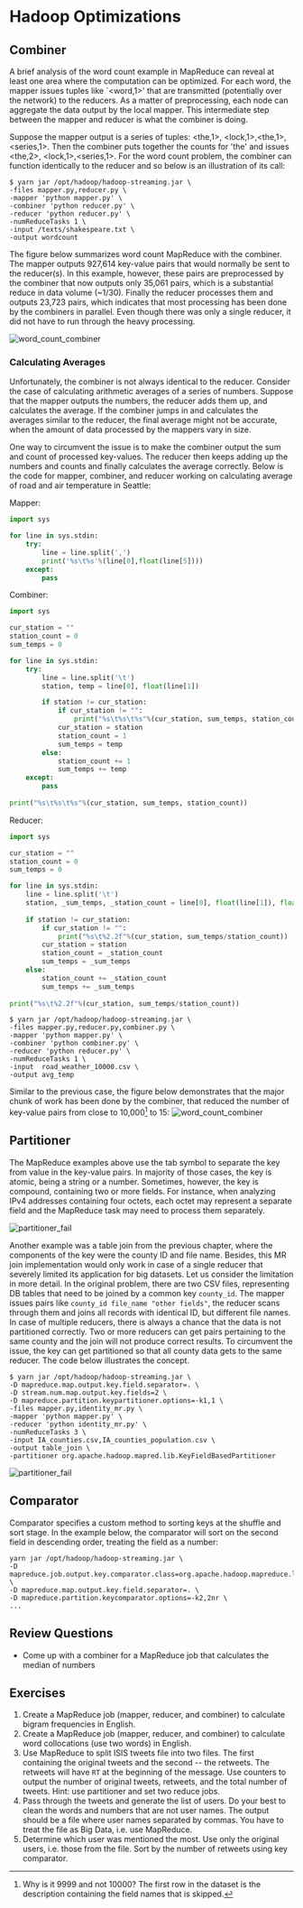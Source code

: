 # Hadoop Optimizations

## Combiner
A brief analysis of the word count example in MapReduce can reveal at least one area where the computation can be optimized. For each word, the mapper issues tuples like `<word,1>' that are transmitted (potentially over the network) to the reducers. As a matter of preprocessing, each node can aggregate the data output by the local mapper. This intermediate step between the mapper and reducer is what the combiner is doing. 

Suppose the mapper output is a series of tuples: <the,1>, <lock,1>,<the,1>,<series,1>. Then the combiner puts together the counts for 'the' and issues <the,2>, <lock,1>,<series,1>. For the word count problem, the combiner can function identically to the reducer and so below is an illustration of its call:

```console
$ yarn jar /opt/hadoop/hadoop-streaming.jar \
-files mapper.py,reducer.py \
-mapper 'python mapper.py' \
-combiner 'python reducer.py' \
-reducer 'python reducer.py' \
-numReduceTasks 1 \
-input /texts/shakespeare.txt \
-output wordcount
```

The figure below summarizes word count MapReduce with the combiner. The mapper outputs 927,614 key-value pairs that would normally be sent to the reducer(s). In this example, however, these pairs are preprocessed by the combiner that now outputs only 35,061 pairs, which is a substantial reduce in data volume (~1/30). Finally the reducer processes them and outputs 23,723 pairs, which indicates that most processing has been done by the combiners in parallel. Even though there was only a single reducer, it did not have to run through the heavy processing. 

![word_count_combiner](/images/figures/word_count_combiner.png)

### Calculating Averages
Unfortunately, the combiner is not always identical to the reducer. Consider the case of calculating arithmetic averages of a series of numbers. Suppose that the mapper outputs the numbers, the reducer adds them up, and calculates the average. If the combiner jumps in and calculates the averages similar to the reducer, the final average might not be accurate, when the amount of data processed by the mappers vary in size. 

One way to circumvent the issue is to make the combiner output the sum and count of processed key-values. The reducer then keeps adding up the numbers and counts and finally calculates the average correctly. Below is the code for mapper, combiner, and reducer working on calculating average of road and air temperature in Seattle:

Mapper:
```python
import sys

for line in sys.stdin:
    try:
        line = line.split(',')
        print('%s\t%s'%(line[0],float(line[5])))
    except:
        pass
```

Combiner:
```python
import sys

cur_station = ""
station_count = 0
sum_temps = 0

for line in sys.stdin:
    try:
        line = line.split('\t')
        station, temp = line[0], float(line[1])

        if station != cur_station:
            if cur_station != "":
                print("%s\t%s\t%s"%(cur_station, sum_temps, station_count))
            cur_station = station
            station_count = 1
            sum_temps = temp
        else:
            station_count += 1
            sum_temps += temp
    except:
        pass
        
print("%s\t%s\t%s"%(cur_station, sum_temps, station_count))
```

Reducer:
```python
import sys

cur_station = ""
station_count = 0
sum_temps = 0

for line in sys.stdin:
    line = line.split('\t')
    station, _sum_temps, _station_count = line[0], float(line[1]), float(line[2])
        
    if station != cur_station:
        if cur_station != "":
            print("%s\t%2.2f"%(cur_station, sum_temps/station_count))
        cur_station = station
        station_count = _station_count
        sum_temps = _sum_temps
    else:
        station_count += _station_count
        sum_temps += _sum_temps
        
print("%s\t%2.2f"%(cur_station, sum_temps/station_count))
```

```console
$ yarn jar /opt/hadoop/hadoop-streaming.jar \
-files mapper.py,reducer.py,combiner.py \
-mapper 'python mapper.py' \
-combiner 'python combiner.py' \
-reducer 'python reducer.py' \
-numReduceTasks 1 \
-input  road_weather_10000.csv \
-output avg_temp
```

Similar to the previous case, the figure below demonstrates that the major chunk of work has been done by the combiner, that reduced the number of key-value pairs from close to 10,000[^why_9999] to 15:
![word_count_combiner](/images/figures/temp_avg_combiner.png)

## Partitioner
The MapReduce examples above use the tab symbol to separate the key from value in the key-value pairs. In majority of those cases, the key is atomic, being a string or a number. Sometimes, however, the key is compound, containing two or more fields. For instance, when analyzing IPv4 addresses containing four octets, each octet may represent a separate field and the MapReduce task may need to process them separately. 

![partitioner_fail](/images/figures/partitioner_fail.png)

Another example was a table join from the previous chapter, where the components of the key were the county ID and file name. Besides, this MR join implementation would only work in case of a single reducer that severely limited its application for big datasets. Let us consider the limitation in more detail. In the original problem, there are two CSV files, representing DB tables that need to be joined by a common key `county_id`. The mapper issues pairs like `county_id file_name "other fields"`, the reducer scans through them and joins all records with identical ID, but different file names. In case of multiple reducers, there is always a chance that the data is not partitioned correctly. Two or more reducers can get pairs pertaining to the same county and the join will not produce correct results. To circumvent the issue, the key can get partitioned so that all county data gets to the same reducer. The code below illustrates the concept.

```console
$ yarn jar /opt/hadoop/hadoop-streaming.jar \
-D mapreduce.map.output.key.field.separator=. \
-D stream.num.map.output.key.fields=2 \
-D mapreduce.partition.keypartitioner.options=-k1,1 \
-files mapper.py,identity_mr.py \
-mapper 'python mapper.py' \
-reducer 'python identity_mr.py' \
-numReduceTasks 3 \
-input IA_counties.csv,IA_counties_population.csv \
-output table_join \
-partitioner org.apache.hadoop.mapred.lib.KeyFieldBasedPartitioner
```

![partitioner_fail](/images/figures/partitioner_success.png)

## Comparator
Comparator specifies a custom method to sorting keys at the shuffle and sort stage. In the example below, the comparator will sort on the second field in descending order, treating the field as a number:

```console
yarn jar /opt/hadoop/hadoop-streaming.jar \
-D mapreduce.job.output.key.comparator.class=org.apache.hadoop.mapreduce.lib.partition.KeyFieldBasedComparator \
-D mapreduce.map.output.key.field.separator=. \
-D mapreduce.partition.keycomparator.options=-k2,2nr \
...
```

## Review Questions
* Come up with a combiner for a MapReduce job that calculates the median of numbers

## Exercises
1. Create a MapReduce job (mapper, reducer, and combiner) to calculate bigram frequencies in English.
2. Create a MapReduce job (mapper, reducer, and combiner) to calculate word collocations (use two words) in English.
3. Use MapReduce to split ISIS tweets file into two files. The first containing the original tweets and the second -- the retweets. The retweets will have `RT` at the beginning of the message. Use counters to output the number of original tweets, retweets, and the total number of tweets. Hint: use partitioner and set two reduce jobs.
4. Pass through the tweets and generate the list of users. Do your best to clean the words and numbers that are not user names. The output should be a file where user names separated by commas. You have to treat the file as Big Data, i.e. use MapReduce. 
5. Determine which user was mentioned the most. Use only the original users, i.e. those from the file. Sort by the number of retweets using key comparator. 

[^why_9999]: Why is it 9999 and not 10000? The first row in the dataset is the description containing the field names that is skipped. 

